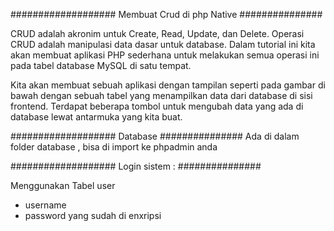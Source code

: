 ###################
Membuat Crud di php Native
###############

CRUD adalah akronim untuk Create, Read, Update, dan Delete. Operasi CRUD adalah manipulasi data dasar untuk database. Dalam tutorial ini kita akan membuat aplikasi PHP sederhana untuk melakukan semua operasi ini pada tabel database MySQL di satu tempat.

Kita akan membuat sebuah aplikasi dengan tampilan seperti pada gambar di bawah dengan sebuah tabel yang menampilkan data dari database di sisi frontend. Terdapat beberapa tombol untuk mengubah data yang ada di database lewat antarmuka yang kita buat.

###################
Database
###############
Ada di dalam folder database , bisa di import ke phpadmin anda

###################
Login sistem :
###############

Menggunakan Tabel user 
* username 
* password yang sudah di enxripsi
